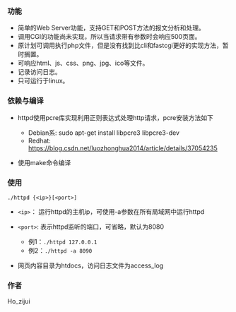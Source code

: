 ### 功能
* 简单的Web Server功能，支持GET和POST方法的报文分析和处理。
* 调用CGI的功能尚未实现，所以当请求带有参数时会响应500页面。
* 原计划可调用执行php文件，但是没有找到比cli和fastcgi更好的实现方法，暂时搁置。
* 可响应html、js、css、png、jpg、ico等文件。
* 记录访问日志。
* 只可运行于linux。

### 依赖与编译

* httpd使用pcre库实现利用正则表达式处理http请求，pcre安装方法如下
  * Debian系: sudo apt-get install libpcre3 libpcre3-dev
  * Redhat: https://blog.csdn.net/luozhonghua2014/article/details/37054235

* 使用make命令编译

### 使用

`./httpd {<ip>}[<port>]`

* `<ip>`： 运行httpd的主机ip，可使用-a参数在所有局域网中运行httpd
* `<port>`: 表示httpd监听的端口，可省略，默认为8080
  * 例1：`./httpd 127.0.0.1`
  * 例2：`./httpd -a 8090`

* 网页内容目录为htdocs，访问日志文件为access_log

### 作者
  Ho_zijui